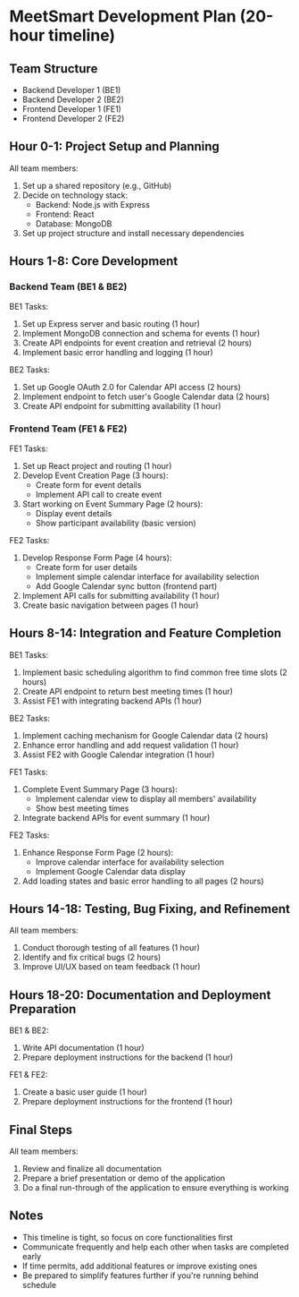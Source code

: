 # MeetSmart Development Plan (20-hour timeline)

## Team Structure
- Backend Developer 1 (BE1)
- Backend Developer 2 (BE2)
- Frontend Developer 1 (FE1)
- Frontend Developer 2 (FE2)

## Hour 0-1: Project Setup and Planning
All team members:
1. Set up a shared repository (e.g., GitHub)
2. Decide on technology stack:
   - Backend: Node.js with Express
   - Frontend: React
   - Database: MongoDB
3. Set up project structure and install necessary dependencies

## Hours 1-8: Core Development

### Backend Team (BE1 & BE2)

BE1 Tasks:
1. Set up Express server and basic routing (1 hour)
2. Implement MongoDB connection and schema for events (1 hour)
3. Create API endpoints for event creation and retrieval (2 hours)
4. Implement basic error handling and logging (1 hour)

BE2 Tasks:
1. Set up Google OAuth 2.0 for Calendar API access (2 hours)
2. Implement endpoint to fetch user's Google Calendar data (2 hours)
3. Create API endpoint for submitting availability (1 hour)

### Frontend Team (FE1 & FE2)

FE1 Tasks:
1. Set up React project and routing (1 hour)
2. Develop Event Creation Page (3 hours):
   - Create form for event details
   - Implement API call to create event
3. Start working on Event Summary Page (2 hours):
   - Display event details
   - Show participant availability (basic version)

FE2 Tasks:
1. Develop Response Form Page (4 hours):
   - Create form for user details
   - Implement simple calendar interface for availability selection
   - Add Google Calendar sync button (frontend part)
2. Implement API calls for submitting availability (1 hour)
3. Create basic navigation between pages (1 hour)

## Hours 8-14: Integration and Feature Completion

BE1 Tasks:
1. Implement basic scheduling algorithm to find common free time slots (2 hours)
2. Create API endpoint to return best meeting times (1 hour)
3. Assist FE1 with integrating backend APIs (1 hour)

BE2 Tasks:
1. Implement caching mechanism for Google Calendar data (2 hours)
2. Enhance error handling and add request validation (1 hour)
3. Assist FE2 with Google Calendar integration (1 hour)

FE1 Tasks:
1. Complete Event Summary Page (3 hours):
   - Implement calendar view to display all members' availability
   - Show best meeting times
2. Integrate backend APIs for event summary (1 hour)

FE2 Tasks:
1. Enhance Response Form Page (2 hours):
   - Improve calendar interface for availability selection
   - Implement Google Calendar data display
2. Add loading states and basic error handling to all pages (2 hours)

## Hours 14-18: Testing, Bug Fixing, and Refinement

All team members:
1. Conduct thorough testing of all features (1 hour)
2. Identify and fix critical bugs (2 hours)
3. Improve UI/UX based on team feedback (1 hour)

## Hours 18-20: Documentation and Deployment Preparation

BE1 & BE2:
1. Write API documentation (1 hour)
2. Prepare deployment instructions for the backend (1 hour)

FE1 & FE2:
1. Create a basic user guide (1 hour)
2. Prepare deployment instructions for the frontend (1 hour)

## Final Steps
All team members:
1. Review and finalize all documentation
2. Prepare a brief presentation or demo of the application
3. Do a final run-through of the application to ensure everything is working

## Notes
- This timeline is tight, so focus on core functionalities first
- Communicate frequently and help each other when tasks are completed early
- If time permits, add additional features or improve existing ones
- Be prepared to simplify features further if you're running behind schedule

